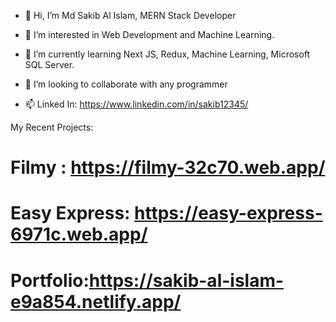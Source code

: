 - 👋 Hi, I’m Md Sakib Al Islam, MERN Stack Developer

- 👀 I’m interested in Web Development and Machine Learning.

- 🌱 I’m currently learning Next JS, Redux, Machine Learning, Microsoft SQL Server.

- 💞️ I’m looking to collaborate with any programmer

- 📫 Linked In: https://www.linkedin.com/in/sakib12345/

My Recent Projects:

# Filmy : https://filmy-32c70.web.app/

# Easy Express: https://easy-express-6971c.web.app/

# Portfolio:https://sakib-al-islam-e9a854.netlify.app/
